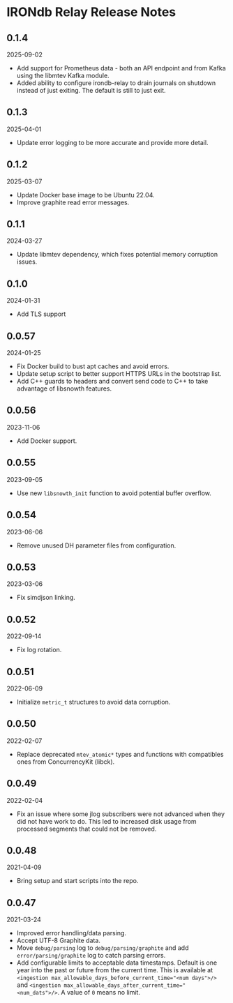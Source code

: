 # IRONdb Relay Release Notes

## 0.1.4

2025-09-02

* Add support for Prometheus data - both an API endpoint and from Kafka using the libmtev Kafka module.
* Added ability to configure irondb-relay to drain journals on shutdown instead of just exiting. The default is still to just exit.

## 0.1.3

2025-04-01

* Update error logging to be more accurate and provide more detail.

## 0.1.2

2025-03-07

* Update Docker base image to be Ubuntu 22.04.
* Improve graphite read error messages.

## 0.1.1

2024-03-27

* Update libmtev dependency, which fixes potential memory corruption issues.

## 0.1.0

2024-01-31

* Add TLS support

## 0.0.57

2024-01-25

* Fix Docker build to bust apt caches and avoid errors.
* Update setup script to better support HTTPS URLs in the bootstrap list.
* Add C++ guards to headers and convert send code to C++ to take advantage of libsnowth features.

## 0.0.56

2023-11-06

* Add Docker support.

## 0.0.55

2023-09-05

* Use new `libsnowth_init` function to avoid potential buffer overflow.

## 0.0.54

2023-06-06

* Remove unused DH parameter files from configuration.

## 0.0.53

2023-03-06

* Fix simdjson linking.

## 0.0.52

2022-09-14

* Fix log rotation.

## 0.0.51

2022-06-09

* Initialize `metric_t` structures to avoid data corruption.

## 0.0.50

2022-02-07

* Replace deprecated `mtev_atomic*` types and functions with compatibles ones from ConcurrencyKit (libck).

## 0.0.49

2022-02-04

* Fix an issue where some jlog subscribers were not advanced when they did not have work to do. This led to increased disk usage from processed segments that could not be removed.

## 0.0.48

2021-04-09

* Bring setup and start scripts into the repo.

## 0.0.47

2021-03-24

* Improved error handling/data parsing.
* Accept UTF-8 Graphite data.
* Move `debug/parsing` log to `debug/parsing/graphite` and add `error/parsing/graphite` log to catch parsing errors.
* Add configurable limits to acceptable data timestamps. Default is one year into the past or future from the current time. This is available at `<ingestion max_allowable_days_before_current_time="<num days">/>` and `<ingestion max_allowable_days_after_current_time="<num_dats">/>`. A value of `0` means no limit.
